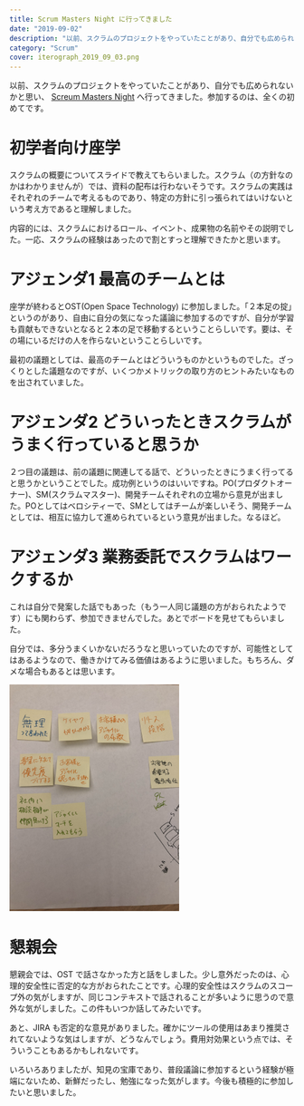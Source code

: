 ```yaml
---
title: Scrum Masters Night に行ってきました
date: "2019-09-02"
description: "以前、スクラムのプロジェクトをやっていたことがあり、自分でも広められないかと思い、Screum Masters Night へ行ってきました。参加するのは、全くの初めてです。"
category: "Scrum"
cover: iterograph_2019_09_03.png
---
```


以前、スクラムのプロジェクトをやっていたことがあり、自分でも広められないかと思い、
[Screum Masters Night](https://smn.connpass.com/event/141659/) へ行ってきました。参加するのは、全くの初めてです。

# 初学者向け座学

スクラムの概要についてスライドで教えてもらいました。スクラム（の方針なのかはわかりませんが）では、資料の配布は行わないそうです。スクラムの実践はそれぞれのチームで考えるものであり、特定の方針に引っ張られてはいけないという考え方であると理解しました。

内容的には、スクラムにおけるロール、イベント、成果物の名前やその説明でした。一応、スクラムの経験はあったので割とすっと理解できたかと思います。

# アジェンダ1 最高のチームとは

座学が終わるとOST(Open Space Technology) に参加しました。「２本足の掟」というのがあり、自由に自分の気になった議論に参加するのですが、自分が学習も貢献もできないとなると２本の足で移動するということらしいです。要は、その場にいるだけの人を作らないということらしいです。

最初の議題としては、最高のチームとはどういうものかというものでした。ざっくりとした議題なのですが、いくつかメトリックの取り方のヒントみたいなものを出されていました。

# アジェンダ2 どういったときスクラムがうまく行っていると思うか

２つ目の議題は、前の議題に関連してる話で、どういったときにうまく行ってると思うかということでした。成功例というのはいいですね。PO(プロダクトオーナー)、SM(スクラムマスター)、開発チームそれぞれの立場から意見が出ました。POとしてはベロシティーで、SMとしてはチームが楽しいそう、開発チームとしては、相互に協力して進められているという意見が出ました。なるほど。

# アジェンダ3 業務委託でスクラムはワークするか

これは自分で発案した話でもあった（もう一人同じ議題の方がおられたようです）にも関わらず、参加できませんでした。あとでボードを見せてもらいました。

自分では、多分うまくいかないだろうなと思いっていたのですが、可能性としてはあるようなので、働きかけてみる価値はあるように思いました。もちろん、ダメな場合もあるとは思います。

![agenda3](./2019-09-02_20-30-15_165.png)

# 懇親会

懇親会では、OST で話さなかった方と話をしました。少し意外だったのは、心理的安全性に否定的な方がおられたことです。心理的安全性はスクラムのスコープ外の気がしますが、同じコンテキストで話されることが多いように思うので意外な気がしました。この件もいつか話してみたいです。

あと、JIRA も否定的な意見がありました。確かにツールの使用はあまり推奨されてないような気はしますが、どうなんでしょう。費用対効果という点では、そういうこともあるかもしれないです。

いろいろありましたが、知見の宝庫であり、普段議論に参加するという経験が極端にないため、新鮮だったし、勉強になった気がします。今後も積極的に参加したいと思いました。


